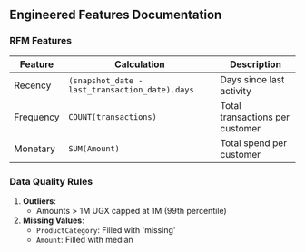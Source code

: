 ## Engineered Features Documentation

### RFM Features

| Feature   | Calculation                                    | Description                     |
| --------- | ---------------------------------------------- | ------------------------------- |
| Recency   | `(snapshot_date - last_transaction_date).days` | Days since last activity        |
| Frequency | `COUNT(transactions)`                          | Total transactions per customer |
| Monetary  | `SUM(Amount)`                                  | Total spend per customer        |

### Data Quality Rules

1. **Outliers**:
   - Amounts > 1M UGX capped at 1M (99th percentile)
2. **Missing Values**:
   - `ProductCategory`: Filled with 'missing'
   - `Amount`: Filled with median
